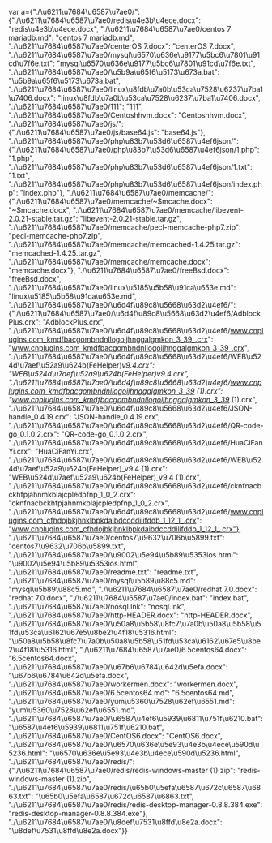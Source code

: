 var a={"./\u6211\u7684\u6587\u7ae0/": {"./\u6211\u7684\u6587\u7ae0/redis\u4e3b\u4ece.docx": "redis\u4e3b\u4ece.docx", "./\u6211\u7684\u6587\u7ae0/centos 7 mariadb.md": "centos 7 mariadb.md", "./\u6211\u7684\u6587\u7ae0/centerOS 7.docx": "centerOS 7.docx", "./\u6211\u7684\u6587\u7ae0/mysql\u6570\u636e\u9177\u5bc6\u7801\u91cd\u7f6e.txt": "mysql\u6570\u636e\u9177\u5bc6\u7801\u91cd\u7f6e.txt", "./\u6211\u7684\u6587\u7ae0/\u5b9a\u65f6\u5173\u673a.bat": "\u5b9a\u65f6\u5173\u673a.bat", "./\u6211\u7684\u6587\u7ae0/linux\u8fdb\u7a0b\u53ca\u7528\u6237\u7ba1\u7406.docx": "linux\u8fdb\u7a0b\u53ca\u7528\u6237\u7ba1\u7406.docx", "./\u6211\u7684\u6587\u7ae0/111": "111", "./\u6211\u7684\u6587\u7ae0/Centoshhvm.docx": "Centoshhvm.docx", "./\u6211\u7684\u6587\u7ae0/js/": {"./\u6211\u7684\u6587\u7ae0/js/base64.js": "base64.js"}, "./\u6211\u7684\u6587\u7ae0/php\u83b7\u53d6\u6587\u4ef6json/": {"./\u6211\u7684\u6587\u7ae0/php\u83b7\u53d6\u6587\u4ef6json/1.php": "1.php", "./\u6211\u7684\u6587\u7ae0/php\u83b7\u53d6\u6587\u4ef6json/1.txt": "1.txt", "./\u6211\u7684\u6587\u7ae0/php\u83b7\u53d6\u6587\u4ef6json/index.php": "index.php"}, "./\u6211\u7684\u6587\u7ae0/memcache/": {"./\u6211\u7684\u6587\u7ae0/memcache/~$mcache.docx": "~$mcache.docx", "./\u6211\u7684\u6587\u7ae0/memcache/libevent-2.0.21-stable.tar.gz": "libevent-2.0.21-stable.tar.gz", "./\u6211\u7684\u6587\u7ae0/memcache/pecl-memcache-php7.zip": "pecl-memcache-php7.zip", "./\u6211\u7684\u6587\u7ae0/memcache/memcached-1.4.25.tar.gz": "memcached-1.4.25.tar.gz", "./\u6211\u7684\u6587\u7ae0/memcache/memcache.docx": "memcache.docx"}, "./\u6211\u7684\u6587\u7ae0/freeBsd.docx": "freeBsd.docx", "./\u6211\u7684\u6587\u7ae0/linux\u5185\u5b58\u91ca\u653e.md": "linux\u5185\u5b58\u91ca\u653e.md", "./\u6211\u7684\u6587\u7ae0/\u6d4f\u89c8\u5668\u63d2\u4ef6/": {"./\u6211\u7684\u6587\u7ae0/\u6d4f\u89c8\u5668\u63d2\u4ef6/AdblockPlus.crx": "AdblockPlus.crx", "./\u6211\u7684\u6587\u7ae0/\u6d4f\u89c8\u5668\u63d2\u4ef6/www.cnplugins.com_kmdfbacgombndnllogoijhnggalgmkon_3_39_.crx": "www.cnplugins.com_kmdfbacgombndnllogoijhnggalgmkon_3_39_.crx", "./\u6211\u7684\u6587\u7ae0/\u6d4f\u89c8\u5668\u63d2\u4ef6/WEB\u524d\u7aef\u52a9\u624b(FeHelper)_v9.4.crx": "WEB\u524d\u7aef\u52a9\u624b(FeHelper)_v9.4.crx", "./\u6211\u7684\u6587\u7ae0/\u6d4f\u89c8\u5668\u63d2\u4ef6/www.cnplugins.com_kmdfbacgombndnllogoijhnggalgmkon_3_39_ (1).crx": "www.cnplugins.com_kmdfbacgombndnllogoijhnggalgmkon_3_39_ (1).crx", "./\u6211\u7684\u6587\u7ae0/\u6d4f\u89c8\u5668\u63d2\u4ef6/JSON-handle_0.4.19.crx": "JSON-handle_0.4.19.crx", "./\u6211\u7684\u6587\u7ae0/\u6d4f\u89c8\u5668\u63d2\u4ef6/QR-code-go_0.1.0.2.crx": "QR-code-go_0.1.0.2.crx", "./\u6211\u7684\u6587\u7ae0/\u6d4f\u89c8\u5668\u63d2\u4ef6/HuaCiFanYi.crx": "HuaCiFanYi.crx", "./\u6211\u7684\u6587\u7ae0/\u6d4f\u89c8\u5668\u63d2\u4ef6/WEB\u524d\u7aef\u52a9\u624b(FeHelper)_v9.4 (1).crx": "WEB\u524d\u7aef\u52a9\u624b(FeHelper)_v9.4 (1).crx", "./\u6211\u7684\u6587\u7ae0/\u6d4f\u89c8\u5668\u63d2\u4ef6/cknfnacbckhfpjahnmkblajcpledpfnp_1_0_2.crx": "cknfnacbckhfpjahnmkblajcpledpfnp_1_0_2.crx", "./\u6211\u7684\u6587\u7ae0/\u6d4f\u89c8\u5668\u63d2\u4ef6/www.cnplugins.com_cfhdojbkjhnklbpkdaibdccddilifddb_1_12_1_.crx": "www.cnplugins.com_cfhdojbkjhnklbpkdaibdccddilifddb_1_12_1_.crx"}, "./\u6211\u7684\u6587\u7ae0/centos7\u9632\u706b\u5899.txt": "centos7\u9632\u706b\u5899.txt", "./\u6211\u7684\u6587\u7ae0/\u9002\u5e94\u5b89\u5353ios.html": "\u9002\u5e94\u5b89\u5353ios.html", "./\u6211\u7684\u6587\u7ae0/readme.txt": "readme.txt", "./\u6211\u7684\u6587\u7ae0/mysql\u5b89\u88c5.md": "mysql\u5b89\u88c5.md", "./\u6211\u7684\u6587\u7ae0/redhat 7.0.docx": "redhat 7.0.docx", "./\u6211\u7684\u6587\u7ae0/index.bat": "index.bat", "./\u6211\u7684\u6587\u7ae0/nosql.lnk": "nosql.lnk", "./\u6211\u7684\u6587\u7ae0/http-HEADER.docx": "http-HEADER.docx", "./\u6211\u7684\u6587\u7ae0/\u50a8\u5b58\u8fc7\u7a0b\u50a8\u5b58\u51fd\u53ca\u6162\u67e5\u8be2\u4f18\u5316.html": "\u50a8\u5b58\u8fc7\u7a0b\u50a8\u5b58\u51fd\u53ca\u6162\u67e5\u8be2\u4f18\u5316.html", "./\u6211\u7684\u6587\u7ae0/6.5centos64.docx": "6.5centos64.docx", "./\u6211\u7684\u6587\u7ae0/\u67b6\u6784\u642d\u5efa.docx": "\u67b6\u6784\u642d\u5efa.docx", "./\u6211\u7684\u6587\u7ae0/workermen.docx": "workermen.docx", "./\u6211\u7684\u6587\u7ae0/6.5centos64.md": "6.5centos64.md", "./\u6211\u7684\u6587\u7ae0/yum\u5360\u7528\u62ef\u6551.md": "yum\u5360\u7528\u62ef\u6551.md", "./\u6211\u7684\u6587\u7ae0/\u6587\u4ef6\u5939\u6811\u751f\u6210.bat": "\u6587\u4ef6\u5939\u6811\u751f\u6210.bat", "./\u6211\u7684\u6587\u7ae0/CentOS6.docx": "CentOS6.docx", "./\u6211\u7684\u6587\u7ae0/\u6570\u636e\u5e93\u4e3b\u4ece\u590d\u5236.html": "\u6570\u636e\u5e93\u4e3b\u4ece\u590d\u5236.html", "./\u6211\u7684\u6587\u7ae0/redis/": {"./\u6211\u7684\u6587\u7ae0/redis/redis-windows-master (1).zip": "redis-windows-master (1).zip", "./\u6211\u7684\u6587\u7ae0/redis/\u65b0\u5efa\u6587\u672c\u6587\u6863.txt": "\u65b0\u5efa\u6587\u672c\u6587\u6863.txt", "./\u6211\u7684\u6587\u7ae0/redis/redis-desktop-manager-0.8.8.384.exe": "redis-desktop-manager-0.8.8.384.exe"}, "./\u6211\u7684\u6587\u7ae0/\u8def\u7531\u8ffd\u8e2a.docx": "\u8def\u7531\u8ffd\u8e2a.docx"}}